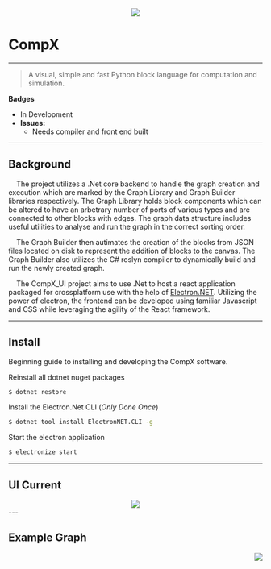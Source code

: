 <div align="center">
  <img src="https://github.com/apetti1920/Compx/blob/master/Resources/banner.jpeg">
</div>

# CompX

---

> A visual, simple and fast Python block language for computation and simulation.

**Badges**

- In Development
- **Issues:**
  - Needs compiler and front end built

---

## Background

&nbsp;&nbsp;&nbsp;&nbsp;The project utilizes a .Net core backend to handle the graph creation and execution which are marked by the Graph Library and Graph Builder libraries respectively.  The Graph Library holds block components which can be altered to have an arbetrary number of ports of various types and are connected to other blocks with edges.  The graph data structure includes useful utilities to analyse and run the graph in the correct sorting order.

&nbsp;&nbsp;&nbsp;&nbsp;The Graph Builder then autimates the creation of the blocks from JSON files located on disk to represent the addition of blocks to the canvas.  The Graph Builder also utilizes the C# roslyn compiler to dynamically build and run the newly created graph.

&nbsp;&nbsp;&nbsp;&nbsp;The CompX_UI project aims to use .Net to host a react application packaged for crossplatform use with the help of [Electron.NET](https://github.com/ElectronNET/Electron.NET).  Utilizing the power of electron, the frontend can be developed using familiar Javascript and CSS while leveraging the agility of the React framework.

---

## Install

Beginning guide to installing and developing the CompX software.

Reinstall all dotnet nuget packages

```bash
$ dotnet restore
```

Install the Electron.Net CLI (*Only Done Once*)

```bash
$ dotnet tool install ElectronNET.CLI -g
```

Start the electron application

```bash
$ electronize start
```

---

## UI Current
<div align="center">
  <img src="https://github.com/apetti1920/Compx/blob/master/Resources/ui_design.png">
</div>
---

## Example Graph

<img style="float: right;" src="https://github.com/apetti1920/Compx/blob/master/Resources/sample_graph.png">

